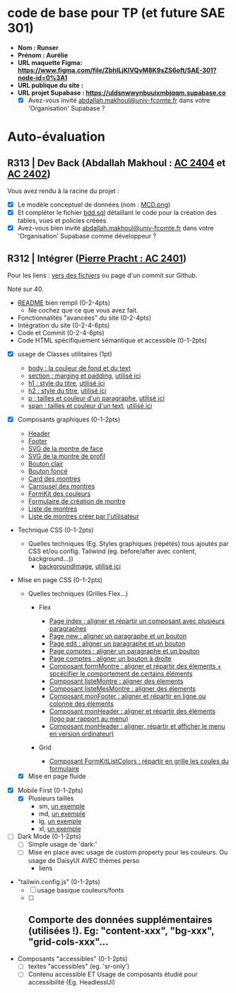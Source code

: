 # code de base pour TP (et future SAE 301)

- **Nom : Runser**
- **Prénom : Aurélie**
- **URL maquette Figma: https://www.figma.com/file/ZbhILjKIVQvM8K9sZS6oft/SAE-301?node-id=0%3A1**
- **URL publique du site :**
- **URL projet Supabase : https://uldsnwwynbuuixmbjqqm.supabase.co**
  - [X] Avez-vous invité abdallah.makhoul@univ-fcomte.fr dans votre 'Organisation' Supabase ?

# Auto-évaluation

## R313 | Dev Back (Abdallah Makhoul : [AC 2404](https://moodle.univ-fcomte.fr/mod/assign/view.php?id=612670) et [AC 2402](https://moodle.univ-fcomte.fr/mod/assign/view.php?id=612669))

Vous avez rendu à la racine du projet :

- [X] Le modèle conceptuel de données (nom : [MCD.png](/MCD.png))
- [X] Et compléter le fichier [bdd.sql](/bdd.sql) détaillant le code pour la création des tables, vues et policies créées
- [X] Avez-vous bien invité abdallah.makhoul@univ-fcomte.fr dans votre 'Organisation' Supabase comme développeur ?

## R312 | Intégrer ([Pierre Pracht : AC 2401](https://moodle.univ-fcomte.fr/mod/assign/view.php?id=612668))

Pour les liens :
[vers des fichiers](https://docs.github.com/en/repositories/managing-your-repositorys-settings-and-features/customizing-your-repository/about-readmes#relative-links-and-image-paths-in-readme-files) ou page d'un commit sur Github.

Noté sur 40.

- [README](/README.md) bien rempli (0-2-4pts)
  - Ne cochez que ce que vous avez fait.
- Fonctionnalités "avancées" du site (0-2-4pts)
- Intégration du site (0-2-4-6pts)
- Code et Commit (0-2-4-6pts)
- Code HTML spécifiquement sémantique et accessible (0-1-2pts)

- [X] usage de Classes utilitaires (1pt)
  - [body : la couleur de fond et du text](/src/index.css#L7)
  - [section : marging et padding](/src/index.css#L11), [utilisé ici](/src/pages/index.vue#L20)
  - [h1 : style du titre](/src/index.css#L15), [utilisé ici](/src/pages/index.vue#L21)
  - [h2 : style du titre](/src/index.css#L19), [utilisé ici](/src/components/formMontre.vue#L15)
  - [p : tailles et couleur d'un paragraphe](/src/index.css#L23), [utilisé ici](/src/pages/index.vue#L28)
  - [span : tailles et couleur d'un text](/src/index.css#L27), [utilisé ici](/src/pages/index.vue#L30)

- [X] Composants graphiques (0-1-2pts)
  - [Header](/src/components/monHeader.vue)
  - [Footer](/src/components/monFooter.vue)
  - [SVG de la montre de face](/src/components/montreFace.vue)
  - [SVG de la montre de profil](/src/components/montreProfil.vue)
  - [Bouton clair](/src/components/boutonClair.vue)
  - [Bouton foncé](/src/components/boutonFonce.vue)
  - [Card des montres](/src/components/cardMontre.vue)
  - [Carrousel des montres](/src/components/carrouselMontre.vue)
  - [FormKit des couleurs](/src/components/FormKitListColors.vue)
  - [Formulaire de création de montre](/src/components/formMontre.vue)
  - [Liste de montres](/src/components/listeMontres.vue)
  - [Liste de montres créer par l'utilisateur](/src/components/listeMesMontres.vue)

- Technique CSS (0-1-2pts)
  - Quelles techniques (Eg. Styles graphiques (répétés) tous ajoutés par CSS et/ou
    config. Tailwind (eg. before/after avec content, background...))
    - [backgroundImage](/tailwind.config.js#30), [utilisé ici](/src/pages/index.vue#5)

- Mise en page CSS (0-1-2pts)
  - Quelles techniques (Grilles Flex...)
    - Flex
      - [Page index : aligner et répartir un composant avec plusieurs paragraphes](/src/pages/index.vue#L23) 
      - [Page new : aligner un paragraphe et un bouton](/src/pages/new.vue#L8)
      - [Page edit : aligner un paragraphe et un bouton](/src/pages/edit/%5Bid%5D.vue)
      - [Page comptes : aligner un paragraphe et un bouton](/src/pages/comptes.vue#L25)
      - [Page comptes : aligner un bouton à droite](/src/pages/comptes.vue#L42)
      - [Composant formMontre : aligner et répartir des élements + spcécifier le comportement de certains éléments](/src/components/formMontre.vue#L2)
      - [Composant listeMontre : aligner des élements](/src/components/listeMontres.vue#L24)
      - [Composant listeMesMontre : aligner des élements](/src/components/listeMesMontres.vue#L24)
      - [Composant monFooter : aligner et répartir en ligne ou colonne des élements](/src/components/monFooter.vue#L3)
      - [Composant monHeader : aligner et répartir des éléments (logo par rapport au menu)](/src/components/monHeader.vue#L2)
      - [Composant monHeader : aligner, répartir et afficher le menu en version ordinateur)](/src/components/monHeader.vue#L56)

    - Grid
      - [Composant FormKitListColors : répartir en grille les coules du formulaire](/src/components/FormKitListColors.vue#L25)

  - [X] Mise en page fluide

- [X] Mobile First (0-1-2pts)
  - [X] Plusieurs tailles
    - sm, [un exemple](/src/components/monFooter.vue#L23)
    - md, [un exemple](/src/components/monHeader.vue#L14)
    - lg, [un exemple](src/pages/index.vue#L5)
    - xl, [un exemple](src/components/monHeader.vue#L7)

- [ ] Dark Mode (0-1-2pts)
  - [ ] Simple usage de 'dark:'
  - [ ] Mise en place avec usage de custom property pour les couleurs. Ou usage de DaisyUI AVEC thèmes perso
    - liens

- "tailwin.config.js" (0-1-2pts)
  - [ ] usage basique couleurs/fonts
  - [ ] Comporte des données supplémentaires (utilisées !). Eg: "content-xxx", "bg-xxx", "grid-cols-xxx"...
    - 

- Composants "accessibles" (0-1-2pts)
  - [ ] textes "accessibles" (eg. 'sr-only')
  - [ ] Contenu accessible ET Usage de composants étudié pour accessibilité (Eg. HeadlessUI)

[^1]: Supprimez les mentions inutiles.
